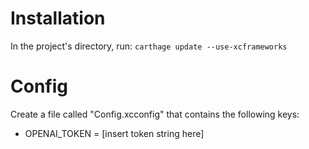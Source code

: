 # Installation
In the project's directory, run: `carthage update --use-xcframeworks`

# Config

Create a file called "Config.xcconfig" that contains the following keys:
- OPENAI_TOKEN = [insert token string here]
